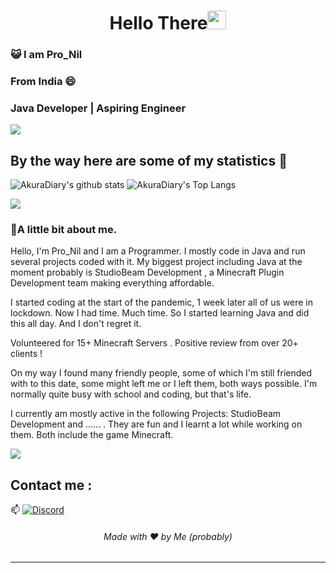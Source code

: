 <h1 align="center">Hello There<img src="https://github.com/souvikguria98/souvikguria98/blob/master/Hi.gif" width="30"> </h1>

### :smiley_cat: I am Pro_Nil

### From India 😄
### Java Developer | Aspiring Engineer


<a href="https://www.youtube.com/watch?v=dQw4w9WgXcQ"><img src="https://user-images.githubusercontent.com/73097560/115834477-dbab4500-a447-11eb-908a-139a6edaec5c.gif"></a>

## By the way here are some of my statistics 🚀
![AkuraDiary's github stats](https://github-readme-stats.vercel.app/api?username=Pro-Nil&show_icons=true&theme=tokyonight) ![AkuraDiary's Top Langs](https://github-readme-stats.vercel.app/api/top-langs/?username=Pro-Nil&theme=tokyonight&layout=compact)

<a href="https://www.youtube.com/watch?v=dQw4w9WgXcQ"><img src="https://user-images.githubusercontent.com/73097560/115834477-dbab4500-a447-11eb-908a-139a6edaec5c.gif"></a>

### 🌱A little bit about me.

Hello, I'm Pro_Nil and I am a Programmer. I mostly code in Java and run several projects coded with it. My biggest project including Java at the moment probably is StudioBeam Development , a Minecraft Plugin Development team making everything affordable.

I started coding at the start of the pandemic, 1 week later all of us were in lockdown. Now I had time. Much time. So I started learning Java and did this all day. And I don't regret it.

Volunteered for 15+ Minecraft Servers .
Positive review from over 20+ clients !

On my way I found many friendly people, some of which I'm still friended with to this date, some might left me or I left them, both ways possible. I'm normally quite busy with school and coding, but that's life.

I currently am mostly active in the following Projects: StudioBeam Development and ...... . They are fun and I learnt a lot while working on them. Both include the game Minecraft.

<a href="https://www.youtube.com/watch?v=dQw4w9WgXcQ"><img src="https://user-images.githubusercontent.com/73097560/115834477-dbab4500-a447-11eb-908a-139a6edaec5c.gif"></a>

## Contact me : 
📫 
[![Discord](https://lanyard.cnrad.dev/api/477121580472729611?bg=0D1117)](https://discord.com/users/477121580472729611)


<h6 align="center">Made with ❤️ by Me (probably)</h6>

------


